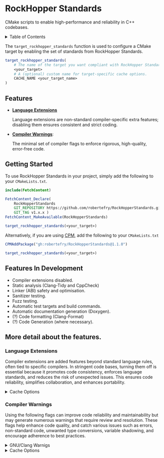 
# RockHopper Standards

CMake scripts to enable high-performance and reliability in C++ codebases.

<details>
<summary>Table of Contents</summary>

- [Features](#features)
    - [Compiler Warnings](#compiler-warnings)
- [Getting Started](#getting-started)
- [In Development](#features-in-development)

</details>

The `target_rockhopper_standards` function is used to configure a CMake target by enabling the set of standards from RockHopper Standards.

```cmake
target_rockhopper_standards(
    # The name of the target you want compliant with RockHopper Standards.
    <your_target>
    # A (optional) custom name for target-specific cache options.
    CACHE_NAME <your_target_name>
)
```

## Features

- **[Language Extensions](#language-extensions)**

    Language extensions are non-standard compiler-specific extra features; disabling them ensures consistent and strict coding.

- **[Compiler Warnings](#compiler-warnings)**:

    The minimal set of compiler flags to enforce rigorous, high-quality, error-free code.

## Getting Started

To use RockHopper Standards in your project, simply add the following to your `CMakeLists.txt`.

```cmake
include(FetchContent)

FetchContent_Declare(
    RockHopperStandards
    GIT_REPOSITORY https://github.com/robertefry/RockHopperStandards.git
    GIT_TAG v1.x.x )
FetchContent_MakeAvailable(RockHopperStandards)

target_rockhopper_standards(<your_target>)
```

Alternatively, if you are using [CPM](https://github.com/cpm-cmake/CPM.cmake), add the following to your `CMakeLists.txt`
```cmake
CPMAddPackage("gh:robertefry/RockHopperStandards@1.1.0")

target_rockhopper_standards(<your_target>)
```

## Features In Development

- Compiler extensions disabled.
- Static analysis (Clang-Tidy and CppCheck)
- Linker (ABI) safety and optimisation.
- Sanitizer testing.
- Fuzz testing.
- Automatic test targets and build commands.
- Automatic documentation generation (Doxygen).
- (?) Code formatting (Clang-Format)
- (?) Code Generation (where necessary).

## More detail about the features.

### Language Extensions

Compiler extensions are added features beyond standard language rules, often tied to specific compilers. In stringent code bases, turning them off is essential because it promotes code consistency, enforces language standards, and reduces the risk of unexpected issues. This ensures code reliability, simplifies collaboration, and enhances portability.

<details>
<summary>Cache Options</summary>

The developer can use the provided cache option to control language extensions.
```
${TARGET_CACHE_NAME}_ENABLE_${LANG}_EXTENSIONS
```

</details>

### Compiler Warnings

Using the following flags can improve code reliability and maintainability but may generate numerous warnings that require review and resolution. These flags help enhance code quality, and catch various issues such as errors, non-standard code, unwanted type conversions, variable shadowing, and encourage adherence to best practices.

<details>
<summary>GNU/Clang Warnigs</summary>

- `-Werror` treats all warnings as errors, compelling the coder to address warnings during compilation, which promotes stricter code quality, consistency, early bug detection, and prevention of silent bugs.

- `-Wall` and `-Wextra` enable a wide range of warning messages, helping you catch potential issues in your code.

- `-Wpedantic` enforces strict adherence to the C++ language standard, flagging non-standard code constructs.

- `-Wconversion` warns about implicit type conversions that might lead to data loss or unexpected behavior.

- `-Wshadow` alerts you to variable shadowing, where a local variable hides another variable in an outer scope.

- `-Weffc`++ enforces some guidelines from the “Effective C++” book by Scott Meyers, promoting best practices for C++ code.

</details>

<details>
<summary>Cache Options</summary>

The developer can use the provided cache option to control Rockhopper Standards' compiler warnings per-target.
```
${TARGET_CACHE_NAME}_ENABLE_ROCKHOPPER_STANDARD_WARNINGS
```
Setting this option to `OFF` is not recommended, and will warn the developer during the configuration process.

</details>
